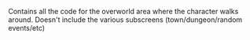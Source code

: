 Contains all the code for the overworld area where the character walks around. Doesn't include the various subscreens (town/dungeon/random events/etc)
